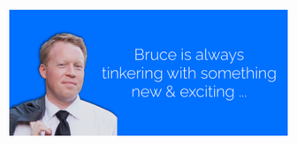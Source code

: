 <p align="center">
    <img src="https://github.com/brucebentley/brucebentley/blob/master/profile.png" alt="Bruce Bentley">
</p>

<!--
**brucebentley/brucebentley** is a ✨ _special_ ✨ repository because its `README.md` (this file) appears on your GitHub profile.

Here are some ideas to get you started:

- 🔭 I’m currently working on ...
- 🌱 I’m currently learning ...
- 👯 I’m looking to collaborate on ...
- 🤔 I’m looking for help with ...
- 💬 Ask me about ...
- 📫 How to reach me: ...
- 😄 Pronouns: ...
- ⚡ Fun fact: ...
-->
